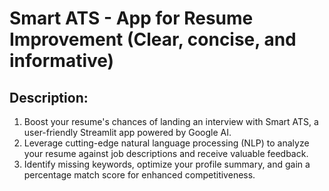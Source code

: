 #  Smart ATS -  App for Resume Improvement (Clear, concise, and informative)


## Description:

1. Boost your resume's chances of landing an interview with Smart ATS, a user-friendly Streamlit app powered by Google AI.
2. Leverage cutting-edge natural language processing (NLP) to analyze your resume against job descriptions and receive valuable feedback.
3. Identify missing keywords, optimize your profile summary, and gain a percentage match score for enhanced competitiveness.